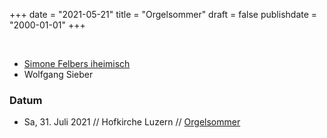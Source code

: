 ﻿
﻿+++
date = "2021-05-21"
title = "Orgelsommer"
draft = false
publishdate = "2000-01-01"
+++



<br>

* [Simone Felbers iheimisch](https://simonefelbersiheimisch.ch/)
* Wolfgang Sieber



### Datum

* Sa, 31. Juli 2021 // Hofkirche Luzern // [Orgelsommer](https://www.hoforgel-luzern.ch/orgelsommer/)
